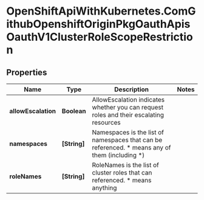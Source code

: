 # OpenShiftApiWithKubernetes.ComGithubOpenshiftOriginPkgOauthApisOauthV1ClusterRoleScopeRestriction

## Properties
Name | Type | Description | Notes
------------ | ------------- | ------------- | -------------
**allowEscalation** | **Boolean** | AllowEscalation indicates whether you can request roles and their escalating resources | 
**namespaces** | **[String]** | Namespaces is the list of namespaces that can be referenced.  * means any of them (including *) | 
**roleNames** | **[String]** | RoleNames is the list of cluster roles that can referenced.  * means anything | 


